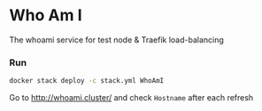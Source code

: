 # Who Am I

The whoami service for test node & Traefik load-balancing

### Run

```bash
docker stack deploy -c stack.yml WhoAmI
```

Go to http://whoami.cluster/ and check `Hostname` after each refresh
